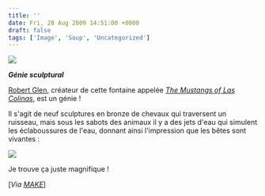 ```yaml
---
title: ''
date: Fri, 28 Aug 2009 14:51:00 +0000
draft: false
tags: ['Image', 'Soup', 'Uncategorized']
---
```


![](https://madd0.files.wordpress.com/2009/08/tumblr_kp3daaqpwn1qzn0y8o1_1280.jpg)

**_Génie sculptural_**

[Robert Glen](http://www.robertglen.com/), créateur de cette fontaine appelée _[The Mustangs of Las Colinas](http://www.mustangsoflascolinas.com/index.htm)_, est un génie !

Il s'agit de neuf sculptures en bronze de chevaux qui traversent un ruisseau, mais sous les sabots des animaux il y a des jets d'eau qui simulent les éclaboussures de l'eau, donnant ainsi l'impression que les bêtes sont vivantes :

[![](https://67.media.tumblr.com/tumblr_kp3d7yrDJt1qzn0y8o1_400.jpg)](http://soup.madd0.com/private/173899712/tumblr_kp3d7yrDJt1qzn0y8)

Je trouve ça juste magnifique !

\[_Via [MAKE](http://blog.makezine.com/archive/2009/08/the_mustangs_of_las_colinas.html?CMP=OTC-0D6B48984890)_\]